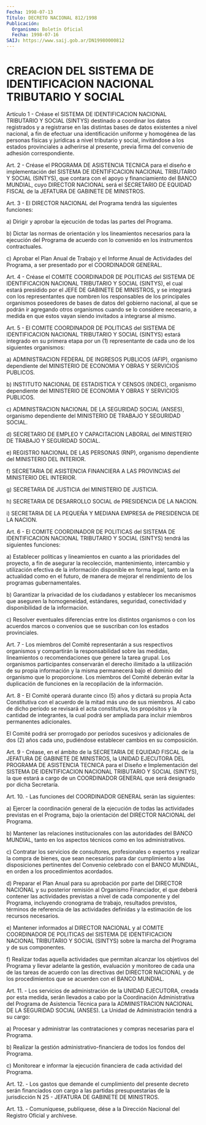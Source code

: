 ```yaml
---
Fecha: 1998-07-13
Título: DECRETO NACIONAL 812/1998
Publicación:
  Organismo: Boletín Oficial
  Fecha: 1998-07-16
SAIJ: https://www.saij.gob.ar/DN19980000812
---
```

# CREACION DEL SISTEMA DE IDENTIFICACION NACIONAL TRIBUTARIO Y SOCIAL

<a id="1"></a>
Artículo  1  -  Créase  el  SISTEMA  DE    IDENTIFICACION  NACIONAL TRIBUTARIO  Y  SOCIAL  (SINTYS)  destinado  a coordinar  los  datos registrados  y  a  registrarse  en  las distintas  bases  de  datos existentes a nivel nacional, a fin de  efectuar  una identificación uniforme  y homogénea de las personas físicas y jurídicas  a  nivel tributario  y  social,  invitándose  a  los  estados provinciales a adherirse  al  presente,  previa  firma  del convenio  de  adhesión correspondiente.

<a id="2"></a>
Art. 2 - Créase el PROGRAMA DE ASISTENCIA  TECNICA para el diseño e implementación del SISTEMA DE IDENTIFICACION  NACIONAL TRIBUTARIO Y SOCIAL  (SINTYS),  que  contara  con el apoyo y financiamiento  del BANCO MUNDIAL, cuyo DIRECTOR NACIONAL será el SECRETARIO DE EQUIDAD FISCAL de la JEFATURA DE GABINETE DE MINISTROS.

<a id="3"></a>
Art. 3 - El DIRECTOR NACIONAL del  Programa  tendrá  las siguientes funciones:

a) Dirigir y aprobar la ejecución de todas las partes  del Programa.

b)  Dictar  las normas de orientación y los lineamientos necesarios para la ejecución  del  Programa de acuerdo con lo convenido en los instrumentos contractuales.

c)  Aprobar  el  Plan Anual  de  Trabajo  y  el  Informe  Anual  de Actividades del Programa,  a  ser  presentado  por  el  COORDINADOR GENERAL.

<a id="4"></a>
Art.  4 - Créase el COMITE COORDINADOR DE POLITICAS del SISTEMA  DE IDENTIFICACION  NACIONAL  TRIBUTARIO  Y  SOCIAL  (SINTYS),  el cual estará  presidido  por  el  JEFE  DE  GABINETE  DE  MINISTROS, y se integrará  con  los representantes que nombren los responsables  de los  principales  organismos  poseedores  de  bases  de  datos  del gobierno nacional,  al  que se podrán ir agregando otros organismos cuando se lo considere necesario,  a  medida  en  que  estos  vayan siendo invitados a integrarse al mismo.

<a id="5"></a>
Art.  5  -  El  COMITE  COORDINADOR  DE  POLITICAS  del  SISTEMA DE IDENTIFICACION    NACIONAL  TRIBUTARIO  Y  SOCIAL  (SINTYS)  estará integrado en su primera  etapa por un (1) representante de cada uno de los siguientes organismos:

a) ADMINISTRACION FEDERAL  DE  INGRESOS  PUBLICOS (AFIP), organismo dependiente del MINISTERIO DE ECONOMIA Y OBRAS Y SERVICIOS PUBLICOS.

b)  INSTITUTO NACIONAL DE ESTADISTICA Y CENSOS  (INDEC),  organismo dependiente del MINISTERIO DE ECONOMIA Y OBRAS Y SERVICIOS PUBLICOS.

c)  ADMINISTRACION    NACIONAL  DE  LA  SEGURIDAD  SOCIAL  (ANSES), organismo dependiente del  MINISTERIO DE TRABAJO Y SEGURIDAD SOCIAL.

d) SECRETARIO DE EMPLEO Y CAPACITACION  LABORAL  del  MINISTERIO DE TRABAJO Y SEGURIDAD SOCIAL.

e)  REGISTRO  NACIONAL DE LAS PERSONAS (RNP), organismo dependiente del MINISTERIO DEL INTERIOR.

f)  SECRETARIA  DE  ASISTENCIA  FINANCIERA  A  LAS  PROVINCIAS  del MINISTERIO DEL INTERIOR.

g) SECRETARIA DE JUSTICIA del MINISTERIO DE JUSTICIA.

h) SECRETARIA DE  DESARROLLO  SOCIAL  de  PRESIDENCIA  DE LA NACION.

i) SECRETARIA DE LA PEQUEÑA Y MEDIANA EMPRESA de PRESIDENCIA  DE LA NACION.

<a id="6"></a>
Art.  6  -  El  COMITE  COORDINADOR  DE  POLITICAS  del  SISTEMA DE IDENTIFICACION  NACIONAL  TRIBUTARIO  Y SOCIAL (SINTYS) tendrá  las siguientes funciones:

a) Establecer políticas y lineamientos  en cuanto a las prioridades del  proyecto,  a  fin  de asegurar la recolección,  mantenimiento, intercambio y utilización  efectiva de la información disponible en forma legal, tanto en la actualidad como en el futuro, de manera de mejorar    el  rendimiento  de  los  programas  gubernamentales.

b) Garantizar la privacidad  de  los  ciudadanos  y  establecer los mecanismos  que  aseguren  la  homogeneidad, estándares, seguridad, conectividad y disponibilidad de la información.

c) Resolver eventuales diferencias entre los distintos organismos o con  los  acuerdos marcos o convenios  que  se  suscriban  con  los estados provinciales.

<a id="7"></a>
Art. 7 - Los  miembros  del  Comité representarán a sus respectivos organismos  y  compartirán la responsabilidad  sobre  las  medidas, lineamientos o recomendaciones  que  genere  la  tarea  grupal. Los organismos  participantes  conservarán  el derecho ilimitado  a  la utilización de su propia información y la misma permanecerá bajo el dominio del organismo que lo proporcione.  Los  miembros del Comité deberán evitar la duplicación de funciones en la recopilación de la información.

<a id="8"></a>
Art.  8  - El Comité operará durante cinco (5) años  y  dictará  su propia Acta  Constitutiva con el acuerdo de la mitad más uno de sus miembros. Al cabo de dicho período se revisará el acta constitutiva,  los propósitos y la cantidad de integrantes, la cual podrá ser ampliada  para  incluir miembros permanentes adicionales.

El Comité podrá ser prorrogado por períodos sucesivos y adicionales de  dos  (2) años cada uno, pudiéndose  establecer  cambios  en  su composición.

<a id="9"></a>
Art. 9 - Créase, en el ámbito de la SECRETARIA DE EQUIDAD FISCAL de la JEFATURA  DE  GABINETE  DE  MINISTROS,  la  UNIDAD EJECUTORA DEL PROGRAMA DE ASISTENCIA TECNICA para el Diseño e  Implementación del SISTEMA DE IDENTIFICACION NACIONAL TRIBUTARIO Y SOCIAL (SINTYS), la que estará a cargo de un COORDINADOR GENERAL que será designado por dicha Secretaría.

<a id="10"></a>
Art.  10.  -  Las  funciones  del  COORDINADOR  GENERAL  serán  las siguientes:

a)  Ejercer  la  coordinación general de la ejecución de todas  las actividades previstas  en  el  Programa,  bajo  la  orientación del DIRECTOR NACIONAL del Programa.

b) Mantener las relaciones institucionales con las autoridades  del BANCO   MUNDIAL,  tanto  en  los  aspectos  técnicos  como  en  los administrativos.

c) Contratar los servicios de consultores, profesionales o expertos y realizar  la  compra  de  bienes,  que  sean  necesarios para dar cumplimiento a las disposiciones pertinentes del Convenio celebrado con  el  BANCO  MUNDIAL,  en  orden a los procedimientos  acordados.

d) Preparar el Plan Anual para su aprobación por parte del DIRECTOR NACIONAL y su posterior remisión  al  Organismo Financiador, el que deberá  contener  las  actividades  previstas    a  nivel  de  cada componente  y  del  Programa,  incluyendo  cronograma  de  trabajo, resultados  previstos,  términos  de  referencia de las actividades definidas y la estimación de los recursos necesarios.

e) Mantener informados al DIRECTOR NACIONAL y al COMITE COORDINADOR DE POLITICAS del SISTEMA DE IDENTIFICACION  NACIONAL  TRIBUTARIO  Y SOCIAL  (SINTYS)  sobre la marcha del Programa y de sus componentes.

f) Realizar todas aquella  actividades  que  permitan  alcanzar los objetivos  del Programa y llevar adelante la gestión, evaluación  y monitoreo de  cada  una de las tareas de acuerdo con las directivas del DIRECTOR NACIONAL  y  de los procedimientos que se acuerden con el BANCO MUNDIAL.

<a id="11"></a>
Art. 11. - Los servicios de  administración de la UNIDAD EJECUTORA, creada por esta medida, serán  llevados  a cabo por la Coordinación Administrativa  del  Programa  de  Asistencia    Técnica   para  la ADMINISTRACION  NACIONAL DE LA SEGURIDAD SOCIAL (ANSES). La  Unidad de Administración tendrá a su cargo:

a) Procesar y administrar  las  contrataciones y compras necesarias para el Programa.

b)  Realizar  la  gestión administrativo-financiera  de  todos  los fondos del Programa.

c) Monitorear e informar  la ejecución financiera de cada actividad del Programa.

<a id="12"></a>
Art.  12. - Los gastos que demande  el  cumplimiento  del  presente decreto  serán financiados con cargo a las partidas presupuestarias de la jurisdicción  N  25  -  JEFATURA  DE  GABINETE  DE  MINISTROS.

<a id="13"></a>
Art. 13. - Comuníquese,  publíquese,  dése  a la Dirección Nacional del Registro Oficial y archívese.